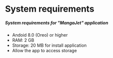 # System requirements
##### System requirements for "MangaJet" application
+ Andoid 8.0 (Oreo) or higher
+ RAM: 2 GB
+ Storage: 20 MB for install application 
+ Allow the app to access storage 